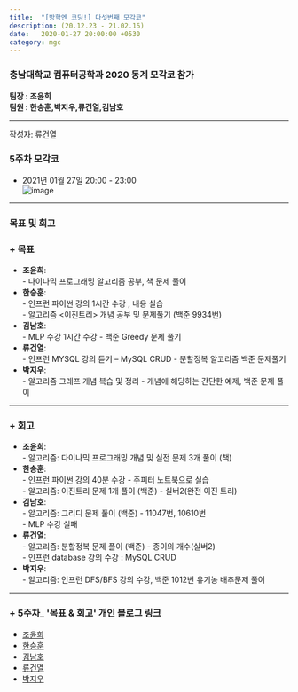 ```yaml
---
title:  "[방학엔 코딩!] 다섯번째 모각코"
description: (20.12.23 - 21.02.16)
date:   2020-01-27 20:00:00 +0530
category: mgc
---
```

### 충남대학교 컴퓨터공학과 2020 동계 모각코 참가
**팀장 : 조윤희**  
**팀원 : 한승훈,박지우,류건열,김남호**  

---


작성자: 류건열      
### 5주차 모각코
+ 2021년 01월 27일 20:00 - 23:00  
![image](https://user-images.githubusercontent.com/26339800/106007703-ecbf1100-60f9-11eb-9eb7-8012b252b032.png)  


---  

### 목표 및 회고  
### + 목표  
  - **조윤희**:   
        - 다이나믹 프로그래밍 알고리즘 공부, 책 문제 풀이
  - **한승훈**:   
        - 인프런 파이썬 강의 1시간 수강 , 내용 실습  
        - 알고리즘 <이진트리> 개념 공부 및 문제풀기 (백준 9934번)
  - **김남호**:   
        - MLP 수강 1시간 수강
        - 백준 Greedy 문제 풀기  
  - **류건열**:   
        - 인프런 MYSQL 강의 듣기 –  MySQL CRUD
        - 분할정복 알고리즘 백준 문제풀기
  - **박지우**:   
        - 알고리즘 그래프 개념 복습 및 정리
        - 개념에 해당하는 간단한 예제, 백준 문제 풀이  

---  

        
### + 회고  
  - **조윤희**:   
        - 알고리즘: 다이나믹 프로그래밍 개념 및 실전 문제 3개 풀이 (책)   
  - **한승훈**:   
        - 인프런 파이썬 강의 40분 수강 - 주피터 노트북으로 실습  
        - 알고리즘: 이진트리 문제 1개 풀이 (백준) - 실버2(완전 이진 트리) 
  - **김남호**:     
        - 알고리즘: 그리디 문제 풀이 (백준) - 11047번, 10610번  
        - MLP 수강 실패
  - **류건열**:   
        - 알고리즘: 분할정복 문제 풀이 (백준) - 종이의 개수(실버2)  
        - 인프런 database 강의 수강 : MySQL CRUD  
  - **박지우**:   
        - 알고리즘: 인프런 DFS/BFS 강의 수강, 백준 1012번 유기농 배추문제 풀이
             
---  
   
### + 5주차_ '목표 & 회고' 개인 블로그 링크  
  - [조윤희](https://uni2237.github.io/mgc/mgc05/)  
  - [한승훈](https://gooriiie.github.io/2020-%EB%8F%99%EA%B3%84-%EB%AA%A8%EA%B0%81%EC%BD%94-5%EC%A3%BC%EC%B0%A8-%EB%AA%A9%ED%91%9C%EC%99%80-%ED%9A%8C%EA%B3%A0/)  
  - [김남호](https://gitnamu.github.io/mogakco/2021/01/27/week5.html)
  - [류건열](https://rjsduf0503.github.io/week05)
  - [박지우](https://jwpark6.github.io/WinterWeek5/)  
